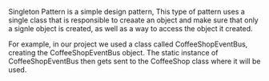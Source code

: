 Singleton Pattern is a simple design pattern, This type of pattern uses a single class that is responsible to creaate an object and make sure that only a signle object is created, as well as a way to access the object it created. 

For example, in our project we used a class called CoffeeShopEventBus, creating the CoffeeShopEventBus object. The static instance of CoffeeShopEventBus then gets sent to the CoffeeShop class where it will be used.
